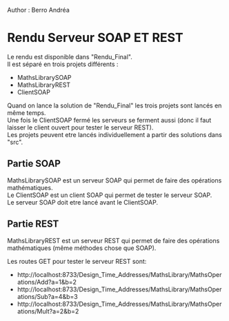 Author : Berro Andréa

# Rendu Serveur SOAP ET REST  
  
Le rendu est disponible dans "Rendu_Final".  
Il est séparé en trois projets différents :  
- MathsLibrarySOAP
- MathsLibraryREST
- ClientSOAP
  
Quand on lance la solution de "Rendu_Final" les trois projets sont lancés en même temps.  
Une fois le ClientSOAP fermé les serveurs se ferment aussi (donc il faut laisser le client ouvert pour tester le serveur REST).  
Les projets peuvent etre lancés individuellement a partir des solutions dans "src".

## Partie SOAP  
MathsLibrarySOAP est un serveur SOAP qui permet de faire des opérations mathématiques.  
Le ClientSOAP est un client SOAP qui permet de tester le serveur SOAP.  
Le serveur SOAP doit etre lancé avant le ClientSOAP.  

## Partie REST
MathsLibraryREST est un serveur REST qui permet de faire des opérations mathématiques (même méthodes chose que SOAP).  
  
Les routes GET pour tester le serveur REST sont:  
- http://localhost:8733/Design_Time_Addresses/MathsLibrary/MathsOperations/Add?a=1&b=2  
- http://localhost:8733/Design_Time_Addresses/MathsLibrary/MathsOperations/Sub?a=4&b=3  
- http://localhost:8733/Design_Time_Addresses/MathsLibrary/MathsOperations/Mult?a=2&b=2  